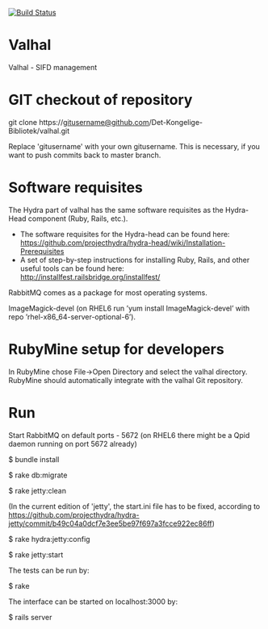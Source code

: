 [![Build Status](https://travis-ci.org/Det-Kongelige-Bibliotek/valhal.png?branch=master)](https://travis-ci.org/Det-Kongelige-Bibliotek/valhal)

Valhal
===

Valhal - SIFD management


GIT checkout of repository
===

git clone https://gitusername@github.com/Det-Kongelige-Bibliotek/valhal.git

Replace 'gitusername' with your own gitusername.
This is necessary, if you want to push commits back to master branch.

Software requisites
===

The Hydra part of valhal has the same software requisites as the Hydra-Head component (Ruby, Rails, etc.).
  - The software requisites for the Hydra-head can be found here: https://github.com/projecthydra/hydra-head/wiki/Installation-Prerequisites
  - A set of step-by-step instructions for installing Ruby, Rails, and other useful tools can be found here: http://installfest.railsbridge.org/installfest/

RabbitMQ comes as a package for most operating systems.

ImageMagick-devel (on RHEL6 run ’yum install ImageMagick-devel’ with repo ’rhel-x86_64-server-optional-6’).

RubyMine setup for developers
===
In RubyMine chose File->Open Directory and select the valhal directory.
RubyMine should automatically integrate with the valhal Git repository.

Run
===

Start RabbitMQ on default ports - 5672 (on RHEL6 there might be a Qpid daemon running on port 5672 already)

$ bundle install

$ rake db:migrate

$ rake jetty:clean

(In the current edition of 'jetty', the start.ini file has to be fixed, according to https://github.com/projecthydra/hydra-jetty/commit/b49c04a0dcf7e3ee5be97f697a3fcce922ec86ff)

$ rake hydra:jetty:config 

$ rake jetty:start

The tests can be run by:

$ rake

The interface can be started on localhost:3000 by:

$ rails server

